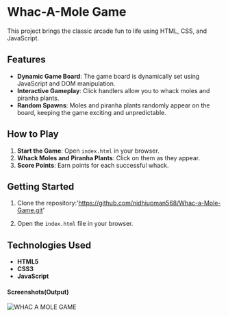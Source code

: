 
#  Whac-A-Mole Game

 This project brings the classic arcade fun to life using HTML, CSS, and JavaScript.

## Features

- **Dynamic Game Board**: The game board is dynamically set using JavaScript and DOM manipulation.
- **Interactive Gameplay**: Click handlers allow you to whack moles and piranha plants.
- **Random Spawns**: Moles and piranha plants randomly appear on the board, keeping the game exciting and unpredictable.

## How to Play

1. **Start the Game**: Open `index.html` in your browser.
2. **Whack Moles and Piranha Plants**: Click on them as they appear.
3. **Score Points**: Earn points for each successful whack.

## Getting Started

1. Clone the repository:'https://github.com/nidhiupman568/Whac-a-Mole-Game.git'
   
2. Open the `index.html` file in your browser.

## Technologies Used

- **HTML5**
- **CSS3**
- **JavaScript**


#### Screenshots(Output)

![WHAC A MOLE GAME ](https://github.com/nidhiupman568/Whac-a-Mole-Game/assets/130860182/05826d07-5b3d-4624-9fae-b98f38dbfc93)





